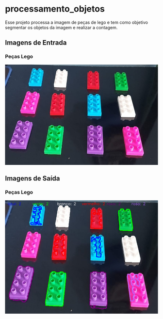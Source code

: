 # processamento_objetos
Esse projeto processa a imagem de peças de lego e tem como objetivo segmentar os objetos da imagem e realizar a contagem.

## Imagens de Entrada

### Peças Lego
![image](processamento_pecas_misturadas/lego_teste1.jpg)


## Imagens de Saída


### Peças Lego
![image](processamento_pecas_misturadas/Imagem_final.png)




